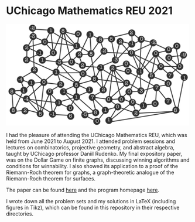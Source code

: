 # UChicago Mathematics REU 2021

<img src="https://github.com/KevinyWu/KevinyWu/blob/main/images/math_reu.png" alt="drawing" width="500"/>

I had the pleasure of attending the UChicago Mathematics REU, which was held from June 2021 to August 2021.
I attended problem sessions and lectures on combinatorics, projective geometry, and abstract algebra, taught by UChicago professor Daniil Rudenko.
My final expository paper, was on the Dollar Game on finite graphs, discussing winning algorithms and conditions for winnability.
I also showed its application to a proof of the Riemann-Roch theorem for graphs, a graph-theoretic analogue of the Riemann-Roch theorem for surfaces.

The paper can be found [here](http://math.uchicago.edu/~may/REU2021/REUPapers/Wu,Kevin.pdf) and the program homepage [here](http://math.uchicago.edu/~may/REU2021/).

I wrote down all the problem sets and my solutions in LaTeX (including figures in Tikz), which can be found in this repository in their respective directories.
